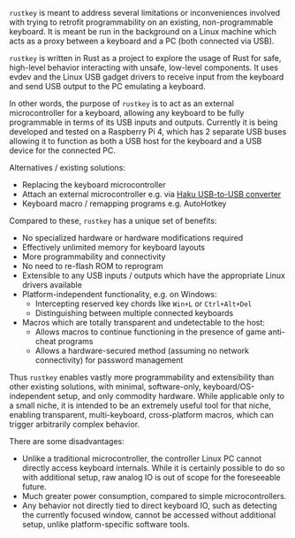 `rustkey` is meant to address several limitations or inconveniences involved with trying to retrofit programmability on an
existing, non-programmable keyboard. It is meant be run in the background on a Linux machine which acts as a proxy between
a keyboard and a PC (both connected via USB).

`rustkey` is written in Rust as a project to explore the usage of Rust for safe, high-level behavior interacting with
unsafe, low-level components. It uses evdev and the Linux USB gadget drivers to receive input from the keyboard and send
USB output to the PC emulating a keyboard.

In other words, the purpose of `rustkey` is to act as an external microcontroller for a keyboard, allowing any
keyboard to be fully programmable in terms of its USB inputs and outputs. Currently it is being developed and tested on a
Raspberry Pi 4, which has 2 separate USB buses allowing it to function as both a USB host for the keyboard and a USB device
for the connected PC.

Alternatives / existing solutions:

- Replacing the keyboard microcontroller
- Attach an external microcontroller e.g. via [Haku USB-to-USB converter](https://www.1upkeyboards.com/shop/controllers/usb-to-usb-converter/)
- Keyboard macro / remapping programs e.g. AutoHotkey

Compared to these, `rustkey` has a unique set of benefits:
- No specialized hardware or hardware modifications required
- Effectively unlimited memory for keyboard layouts
- More programmability and connectivity
- No need to re-flash ROM to reprogram
- Extensible to any USB inputs / outputs which have the appropriate Linux drivers available
- Platform-independent functionality, e.g. on Windows:
  - Intercepting reserved key chords like `Win+L` or `Ctrl+Alt+Del`
  - Distinguishing between multiple connected keyboards
- Macros which are totally transparent and undetectable to the host:
  - Allows macros to continue functioning in the presence of game anti-cheat programs
  - Allows a hardware-secured method (assuming no network connectivity) for password management

Thus `rustkey` enables vastly more programmability and extensibility than other existing solutions, with minimal, software-only,
keyboard/OS-independent setup, and only commodity hardware. While applicable only to a small niche, it is intended to be an extremely
useful tool for that niche, enabling transparent, multi-keyboard, cross-platform macros, which can trigger arbitrarily complex behavior.

There are some disadvantages:
- Unlike a traditional microcontroller, the controller Linux PC cannot directly access keyboard internals. While it is certainly
possible to do so with additional setup, raw analog IO is out of scope for the foreseeable future.
- Much greater power consumption, compared to simple microcontrollers.
- Any behavior not directly tied to direct keyboard IO, such as detecting the currently focused window, cannot be accessed without
additional setup, unlike platform-specific software tools.
